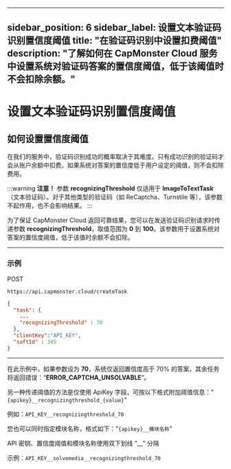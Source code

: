 ﻿---

sidebar_position: 6
sidebar_label: 设置文本验证码识别置信度阈值
title: "在验证码识别中设置扣费阈值"
description: "了解如何在 CapMonster Cloud 服务中设置系统对验证码答案的置信度阈值，低于该阈值时不会扣除余额。"
---

# 设置文本验证码识别置信度阈值

## 如何设置置信度阈值

在我们的服务中，验证码识别成功的概率取决于其难度。只有成功识别的验证码才会从账户余额中扣费。如果系统对答案的置信度低于用户设定的阈值，则不会扣除费用。

:::warning **注意！**
参数 **recognizingThreshold** 仅适用于 **ImageToTextTask**（文本验证码）。对于其他类型的验证码（如 ReCaptcha、Turnstile 等），该参数不起作用，也不会影响结果。
:::

为了保证 CapMonster Cloud 返回可靠结果，您可以在发送验证码识别请求时传递参数 **recognizingThreshold**，取值范围为 **0** 到 **100**。该参数用于设置系统对答案的置信度阈值，低于该值时余额不会扣除。

---

### 示例

POST

```http
https://api.capmonster.cloud/createTask
```

```json
{
  "task": { 
    ...
    "recognizingThreshold" : 70
  },
  "clientKey":"API_KEY",
  "softId" : 345
}
```

---

在此示例中，如果参数设为 **70**，系统仅返回置信度高于 70% 的答案，其余任务将返回错误：“**ERROR_CAPTCHA_UNSOLVABLE**”。

另一种传递阈值的方法是仅使用 ApiKey 字段，可按以下格式附加阈值信息："`{apikey}__recognizingthreshold_{value}`"

例如：`API_KEY__recognizingthreshold_70`

您也可以同时指定模块名称，格式如下："`{apikey}__模块名称`"

API 密钥、置信度阈值和模块名称使用双下划线 “__” 分隔

示例：`API_KEY__solvemedia__recognizingthreshold_70`
